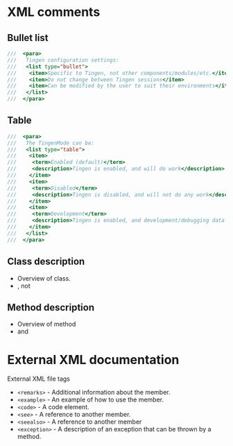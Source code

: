 # XML comments

## Bullet list

``` csharp
///  <para>
///   Tingen configuration settings:
///   <list type="bullet">
///    <item>Specific to Tingen, not other components/modules/etc.</item>
///    <item>Do not change between Tingen sessions</item>
///    <item>Can be modified by the user to suit their environments</item>
///   </list>
///  </para>
```

## Table

``` csharp
///  <para>
///   The TingenMode can be:
///   <list type="table">
///    <item>
///     <term>Enabled (default)</term>
///     <description>Tingen is enabled, and will do work</description>
///    </item>
///    <item>
///     <term>Disabled</term>
///     <description>Tingen is disabled, and will not do any work</description>
///    </item>
///    <item>
///     <term>Development</term>
///     <description>Tingen is enabled, and development/debugging data is reset at execution</description>
///    </item>
///   </list>
///  </para>
```


## Class description

* Overview of class.
* <paramref>, not <href>

## Method description

* Overview of method
* <paramref> and <href>

# External XML documentation

External XML file tags
  * `<remarks>` - Additional information about the member.
  * `<example>` - An example of how to use the member.
  * `<code>` - A code element.
  * `<see>` - A reference to another member.
  * `<seealso>` - A reference to another member
  * `<exception>` - A description of an exception that can be thrown by a method.